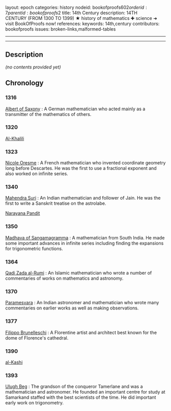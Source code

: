 layout: epoch
categories: history
nodeid: bookofproofs$602
orderid: 7
parentid: bookofproofs$2
title: 14th Century
description: 14TH CENTURY (FROM 1300 TO 1399) ★ history of mathematics ✚ science ➜ visit BookOfProofs now!
references: 
keywords: 14th,century
contributors: bookofproofs
issues: broken-links,malformed-tables

---


---
## Description 
_(no contents provided yet)_

## Chronology
### 1316
<a href="https://mathshistory.st-andrews.ac.uk/Biographies/Albert/">Albert of Saxony</a>
: A German mathematician who acted mainly as a transmitter of the mathematics of others.

### 1320
<a href="https://mathshistory.st-andrews.ac.uk/Biographies/Al-Khalili/">Al-Khalili</a>

### 1323
<a href="https://mathshistory.st-andrews.ac.uk/Biographies/Oresme/">Nicole Oresme</a>
: A French mathematician who invented coordinate geometry long before Descartes. He was the first to use a fractional exponent and also worked on infinite series.

### 1340
<a href="https://mathshistory.st-andrews.ac.uk/Biographies/Mahendra_Suri/">Mahendra Suri</a>
: An Indian mathematician and follower of Jain. He was the first to write a Sanskrit treatise on the astrolabe.

<a href="https://mathshistory.st-andrews.ac.uk/Biographies/Narayana/">Narayana Pandit</a>

### 1350
<a href="https://mathshistory.st-andrews.ac.uk/Biographies/Madhava/">Madhava of Sangamagramma</a>
: A mathematician from South India. He made some important advances in infinite series including finding the expansions for trigonometric functions.

### 1364
<a href="https://mathshistory.st-andrews.ac.uk/Biographies/Qadi_Zada/">Qadi Zada al-Rumi</a>
: An Islamic mathematician who wrote a number of commentaries of works on mathematics and astronomy.

### 1370
<a href="https://mathshistory.st-andrews.ac.uk/Biographies/Paramesvara/">Paramesvara</a>
: An Indian astronomer and mathematician who wrote many commentaries on earlier works as well as making observations.

### 1377
<a href="https://mathshistory.st-andrews.ac.uk/Biographies/Brunelleschi/">Filippo Brunelleschi</a>
: A Florentine artist and architect best known for the dome of Florence's cathedral.

### 1390
<a href="https://mathshistory.st-andrews.ac.uk/Biographies/Al-Kashi/">al-Kashi</a>

### 1393
<a href="https://mathshistory.st-andrews.ac.uk/Biographies/Ulugh_Beg/">Ulugh Beg</a>
: The grandson of the conqueror Tamerlane and was a mathematician and astronomer. He founded an important centre for study at Samarkand staffed with the best scientists of the time. He did important early work on trigonometry.
